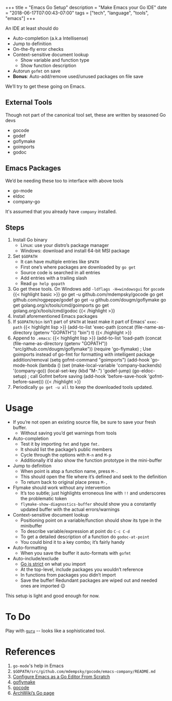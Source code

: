 +++
title = "Emacs Go Setup"
description = "Make Emacs your Go IDE"
date = "2018-06-17T07:00:43-07:00"
tags = ["tech", "language", "tools", "emacs"]
+++

An IDE at least should do

- Auto-completion (a.k.a Intellisense)
- Jump to definition
- On-the-fly error checks
- Context-sensitive document lookup
    + Show variable and function type
    + Show function description 
- Autorun `gofmt` on save
- **Bonus**: Auto-add/remove used/unused packages on file save

We’ll try to get these going on Emacs.

## External Tools

Though not part of the canonical tool set, these are written by seasoned Go devs

* gocode
* godef
* goflymake
* goimports
* godoc

## Emacs Packages

We’d be needing these too to interface with above tools

* go-mode
* eldoc
* company-go

It's assumed that you already have `company` installed.

## Steps

1. Install Go binary
    + Linux: use your distro’s package manager
    + Windows: download and install 64-bit MSI package
2. Set `$GOPATH`
    + It can have multiple entries like `$PATH`
    + First one’s where packages are downloaded by `go get`
    + Source code is searched in all entries
    + Add entries with a trailing slash
    + Read `go help gopath`
3. Go get these tools.  On Windows add `-ldflags -H=windowsgui` for `gocode`
{{< highlight basic >}}
go get -u github.com/mdempsky/gocode
go get github.com/rogpeppe/godef
go get -u github.com/dougm/goflymake
go get golang.org/x/tools/cmd/goimports
go get golang.org/x/tools/cmd/godoc
{{< /highlight >}}
4. Install aforementioned Emacs packages
5. If `$GOPATH/bin` isn’t part of `$PATH` at least make it part of Emacs' `exec-path`
{{< highlight lisp >}}
(add-to-list 'exec-path (concat (file-name-as-directory (getenv "GOPATH")) "bin") t)
{{< /highlight >}}
6. Append to `.emacs`:
{{< highlight lisp >}}
(add-to-list 'load-path (concat (file-name-as-directory (getenv "GOPATH")) "src/github.com/dougm/goflymake"))
(require 'go-flymake)
; Use goimports instead of go-fmt for formatting with intelligent package addition/removal
(setq gofmt-command "goimports")
(add-hook 'go-mode-hook (lambda ()
                          (set (make-local-variable 'company-backends) '(company-go))
                          (local-set-key (kbd "M-.") 'godef-jump)
                          (go-eldoc-setup)
                          ; call Gofmt before saving
                          (add-hook 'before-save-hook 'gofmt-before-save)))
{{< /highlight >}}
7. Periodically `go get -u all` to keep the downloaded tools updated.

# Usage

* If you’re not open an existing source file, be sure to save your fresh buffer.
    - Without saving you’d get warnings from tools
* Auto-completion
    - Test it by importing `fmt` and type `fmt.`
    - It should list the package’s public members
    - Cycle through the options with `M-n` and `M-p`
    - Additionally it’d also show the function prototype in the mini-buffer
* Jump to definition
    - When point is atop a function name, press `M-.`
    - This should open the file where it’s defined and seek to the definition
    - To return back to original place press `M-,`
* Flymake should work without any intervention
    - It’s too subtle; just highlights erroneous line with `!!` and underscores the problematic token
    - `flymake-show-diagnostics-buffer` should show you a constantly updated buffer with the actual errors/warnings
* Context-sensitive document lookup
    - Positioning point on a variable/function should show its type in the minibuffer
    - To describe variable/expression at point do `C-c C-d`
    - To get a detailed description of a function do `godoc-at-point`
    - You could bind it to a key combo; it’s fairly handy
* Auto-formatting
    - When you save the buffer it auto-formats with `gofmt`
* Auto-include/exclude
    - [Go is strict](https://golang.org/doc/effective_go.html?#blank_unused) on what you import
    - At the top-level, include packages you wouldn’t reference
    - In functions from packages you didn’t import
    - Save the buffer!  Redundant packages are wiped out and needed ones are imported 😉

This setup is light and good enough for now.

# To Do

Play with [`guru`](https://godoc.org/golang.org/x/tools/cmd/guru) -- looks like a sophisticated tool.

# References

1. `go-mode`'s help in Emacs
2. `$GOPATH/src/github.com/mdempsky/gocode/emacs-company/README.md`
3. [Configure Emacs as a Go Editor From Scratch](https://tleyden.github.io/blog/2014/05/27/configure-emacs-as-a-go-editor-from-scratch-part-2/)
4. [goflymake](https://github.com/dougm/goflymake)
5. [gocode](https://github.com/mdempsky/gocode)
6. [ArchWiki’s Go page](https://wiki.archlinux.org/index.php/Go)
